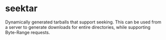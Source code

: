 # seektar

Dynamically generated tarballs that support seeking. This can be used from a server to generate downloads for entire directories, while supporting Byte-Range requests.